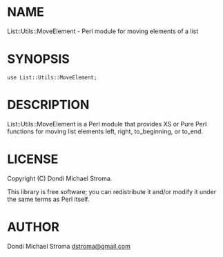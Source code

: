 # NAME

List::Utils::MoveElement - Perl module for moving elements of a list

# SYNOPSIS

    use List::Utils::MoveElement;

# DESCRIPTION

List::Utils::MoveElement is a Perl module that provides XS or Pure Perl
functions for moving list elements left, right, to_beginning, or to_end.

# LICENSE

Copyright (C) Dondi Michael Stroma.

This library is free software; you can redistribute it and/or modify
it under the same terms as Perl itself.

# AUTHOR

Dondi Michael Stroma <dstroma@gmail.com>
